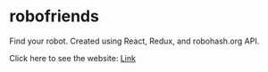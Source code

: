 # robofriends

Find your robot. Created using React, Redux, and robohash.org API.

Click here to see the website: [Link](https://practical-kepler-8c492b.netlify.app)
